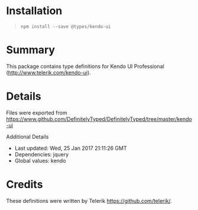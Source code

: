 # Installation
> `npm install --save @types/kendo-ui`

# Summary
This package contains type definitions for Kendo UI Professional (http://www.telerik.com/kendo-ui).

# Details
Files were exported from https://www.github.com/DefinitelyTyped/DefinitelyTyped/tree/master/kendo-ui

Additional Details
 * Last updated: Wed, 25 Jan 2017 21:11:26 GMT
 * Dependencies: jquery
 * Global values: kendo

# Credits
These definitions were written by Telerik <https://github.com/telerik/>.
